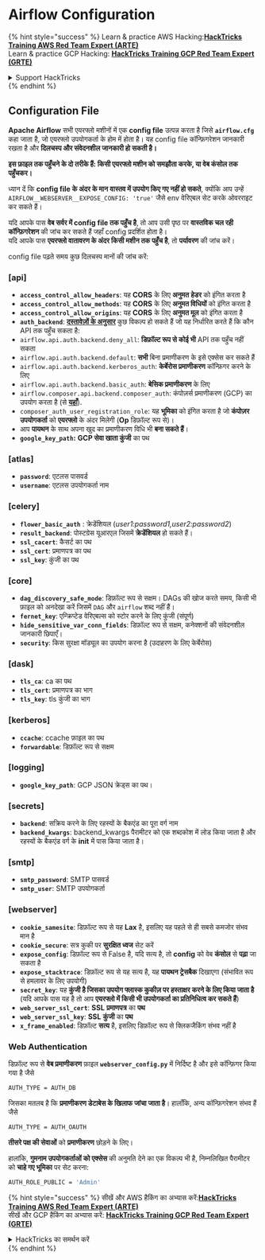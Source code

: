 # Airflow Configuration

{% hint style="success" %}
Learn & practice AWS Hacking:<img src="../../.gitbook/assets/image (1) (1) (1) (1).png" alt="" data-size="line">[**HackTricks Training AWS Red Team Expert (ARTE)**](https://training.hacktricks.xyz/courses/arte)<img src="../../.gitbook/assets/image (1) (1) (1) (1).png" alt="" data-size="line">\
Learn & practice GCP Hacking: <img src="../../.gitbook/assets/image (2) (1).png" alt="" data-size="line">[**HackTricks Training GCP Red Team Expert (GRTE)**<img src="../../.gitbook/assets/image (2) (1).png" alt="" data-size="line">](https://training.hacktricks.xyz/courses/grte)

<details>

<summary>Support HackTricks</summary>

* Check the [**subscription plans**](https://github.com/sponsors/carlospolop)!
* **Join the** 💬 [**Discord group**](https://discord.gg/hRep4RUj7f) or the [**telegram group**](https://t.me/peass) or **follow** us on **Twitter** 🐦 [**@hacktricks\_live**](https://twitter.com/hacktricks_live)**.**
* **Share hacking tricks by submitting PRs to the** [**HackTricks**](https://github.com/carlospolop/hacktricks) and [**HackTricks Cloud**](https://github.com/carlospolop/hacktricks-cloud) github repos.

</details>
{% endhint %}

## Configuration File

**Apache Airflow** सभी एयरफ्लो मशीनों में एक **config file** उत्पन्न करता है जिसे **`airflow.cfg`** कहा जाता है, जो एयरफ्लो उपयोगकर्ता के होम में होता है। यह config file कॉन्फ़िगरेशन जानकारी रखता है और **दिलचस्प और संवेदनशील जानकारी हो सकती है।**

**इस फ़ाइल तक पहुँचने के दो तरीके हैं: किसी एयरफ्लो मशीन को समझौता करके, या वेब कंसोल तक पहुँचकर।**

ध्यान दें कि **config file के अंदर के मान** **वास्तव में उपयोग किए गए नहीं हो सकते**, क्योंकि आप उन्हें `AIRFLOW__WEBSERVER__EXPOSE_CONFIG: 'true'` जैसे env वेरिएबल सेट करके ओवरराइट कर सकते हैं।

यदि आपके पास **वेब सर्वर में config file तक पहुँच है**, तो आप उसी पृष्ठ पर **वास्तविक चल रही कॉन्फ़िगरेशन** की जांच कर सकते हैं जहाँ config प्रदर्शित होता है।\
यदि आपके पास **एयरफ्लो वातावरण के अंदर किसी मशीन तक पहुँच है**, तो **पर्यावरण** की जांच करें।

config file पढ़ते समय कुछ दिलचस्प मानों की जांच करें:

### \[api]

* **`access_control_allow_headers`**: यह **CORS** के लिए **अनुमत** **हेडर** को इंगित करता है
* **`access_control_allow_methods`**: यह **CORS** के लिए **अनुमत विधियों** को इंगित करता है
* **`access_control_allow_origins`**: यह **CORS** के लिए **अनुमत मूल** को इंगित करता है
* **`auth_backend`**: [**दस्तावेज़ों के अनुसार**](https://airflow.apache.org/docs/apache-airflow/stable/security/api.html) कुछ विकल्प हो सकते हैं जो यह निर्धारित करते हैं कि कौन API तक पहुँच सकता है:
* `airflow.api.auth.backend.deny_all`: **डिफ़ॉल्ट रूप से कोई भी** API तक पहुँच नहीं सकता
* `airflow.api.auth.backend.default`: **सभी** बिना प्रमाणीकरण के इसे एक्सेस कर सकते हैं
* `airflow.api.auth.backend.kerberos_auth`: **केर्बेरोस प्रमाणीकरण** कॉन्फ़िगर करने के लिए
* `airflow.api.auth.backend.basic_auth`: **बेसिक प्रमाणीकरण** के लिए
* `airflow.composer.api.backend.composer_auth`: कंपोज़र्स प्रमाणीकरण (GCP) का उपयोग करता है (से [**यहाँ**](https://cloud.google.com/composer/docs/access-airflow-api)).
* `composer_auth_user_registration_role`: यह **भूमिका** को इंगित करता है जो **कंपोज़र उपयोगकर्ता** को **एयरफ्लो** के अंदर मिलेगी (**Op** डिफ़ॉल्ट रूप से)।
* आप **पायथन** के साथ अपना खुद का प्रमाणीकरण विधि भी **बना सकते हैं**।
* **`google_key_path`:** **GCP सेवा खाता कुंजी** का पथ

### **\[atlas]**

* **`password`**: एटलस पासवर्ड
* **`username`**: एटलस उपयोगकर्ता नाम

### \[celery]

* **`flower_basic_auth`** : क्रेडेंशियल (_user1:password1,user2:password2_)
* **`result_backend`**: पोस्टग्रेस यूआरएल जिसमें **क्रेडेंशियल** हो सकते हैं।
* **`ssl_cacert`**: कैसर्ट का पथ
* **`ssl_cert`**: प्रमाणपत्र का पथ
* **`ssl_key`**: कुंजी का पथ

### \[core]

* **`dag_discovery_safe_mode`**: डिफ़ॉल्ट रूप से सक्षम। DAGs की खोज करते समय, किसी भी फ़ाइल को अनदेखा करें जिसमें `DAG` और `airflow` शब्द नहीं हैं।
* **`fernet_key`**: एन्क्रिप्टेड वेरिएबल्स को स्टोर करने के लिए कुंजी (संपूर्ण)
* **`hide_sensitive_var_conn_fields`**: डिफ़ॉल्ट रूप से सक्षम, कनेक्शनों की संवेदनशील जानकारी छिपाएँ।
* **`security`**: किस सुरक्षा मॉड्यूल का उपयोग करना है (उदाहरण के लिए केर्बेरोस)

### \[dask]

* **`tls_ca`**: ca का पथ
* **`tls_cert`**: प्रमाणपत्र का भाग
* **`tls_key`**: tls कुंजी का भाग

### \[kerberos]

* **`ccache`**: ccache फ़ाइल का पथ
* **`forwardable`**: डिफ़ॉल्ट रूप से सक्षम

### \[logging]

* **`google_key_path`**: GCP JSON क्रेड्स का पथ।

### \[secrets]

* **`backend`**: सक्रिय करने के लिए रहस्यों के बैकएंड का पूरा वर्ग नाम
* **`backend_kwargs`**: backend_kwargs पैरामीटर को एक शब्दकोश में लोड किया जाता है और रहस्यों के बैकएंड वर्ग के **init** में पास किया जाता है।

### \[smtp]

* **`smtp_password`**: SMTP पासवर्ड
* **`smtp_user`**: SMTP उपयोगकर्ता

### \[webserver]

* **`cookie_samesite`**: डिफ़ॉल्ट रूप से यह **Lax** है, इसलिए यह पहले से ही सबसे कमजोर संभव मान है
* **`cookie_secure`**: सत्र कुकी पर **सुरक्षित ध्वज** सेट करें
* **`expose_config`**: डिफ़ॉल्ट रूप से False है, यदि सत्य है, तो **config** को वेब **कंसोल** से **पढ़ा** जा सकता है
* **`expose_stacktrace`**: डिफ़ॉल्ट रूप से यह सत्य है, यह **पायथन ट्रेसबैक** दिखाएगा (संभावित रूप से हमलावर के लिए उपयोगी)
* **`secret_key`**: यह **कुंजी है जिसका उपयोग फ्लास्क कुकीज़ पर हस्ताक्षर करने के लिए किया जाता है** (यदि आपके पास यह है तो आप **एयरफ्लो में किसी भी उपयोगकर्ता का प्रतिनिधित्व कर सकते हैं**)
* **`web_server_ssl_cert`**: **SSL** **प्रमाणपत्र** का **पथ**
* **`web_server_ssl_key`**: **SSL** **कुंजी** का **पथ**
* **`x_frame_enabled`**: डिफ़ॉल्ट **सत्य** है, इसलिए डिफ़ॉल्ट रूप से क्लिकजैकिंग संभव नहीं है

### Web Authentication

डिफ़ॉल्ट रूप से **वेब प्रमाणीकरण** फ़ाइल **`webserver_config.py`** में निर्दिष्ट है और इसे कॉन्फ़िगर किया गया है जैसे
```bash
AUTH_TYPE = AUTH_DB
```
जिसका मतलब है कि **प्रमाणीकरण डेटाबेस के खिलाफ जांचा जाता है**। हालाँकि, अन्य कॉन्फ़िगरेशन संभव हैं जैसे
```bash
AUTH_TYPE = AUTH_OAUTH
```
**तीसरे पक्ष की सेवाओं** को **प्रमाणीकरण** छोड़ने के लिए।

हालांकि, **गुमनाम उपयोगकर्ताओं को एक्सेस** की अनुमति देने का एक विकल्प भी है, निम्नलिखित पैरामीटर को **चाहे गए भूमिका** पर सेट करना:
```bash
AUTH_ROLE_PUBLIC = 'Admin'
```
{% hint style="success" %}
सीखें और AWS हैकिंग का अभ्यास करें:<img src="../../.gitbook/assets/image (1) (1) (1) (1).png" alt="" data-size="line">[**HackTricks Training AWS Red Team Expert (ARTE)**](https://training.hacktricks.xyz/courses/arte)<img src="../../.gitbook/assets/image (1) (1) (1) (1).png" alt="" data-size="line">\
सीखें और GCP हैकिंग का अभ्यास करें: <img src="../../.gitbook/assets/image (2) (1).png" alt="" data-size="line">[**HackTricks Training GCP Red Team Expert (GRTE)**<img src="../../.gitbook/assets/image (2) (1).png" alt="" data-size="line">](https://training.hacktricks.xyz/courses/grte)

<details>

<summary>HackTricks का समर्थन करें</summary>

* [**सदस्यता योजनाएँ**](https://github.com/sponsors/carlospolop) देखें!
* **हमारे** 💬 [**Discord समूह**](https://discord.gg/hRep4RUj7f) या [**टेलीग्राम समूह**](https://t.me/peass) में शामिल हों या **हमें** **Twitter** 🐦 [**@hacktricks\_live**](https://twitter.com/hacktricks_live)** पर फॉलो करें।**
* **हैकिंग ट्रिक्स साझा करें और** [**HackTricks**](https://github.com/carlospolop/hacktricks) और [**HackTricks Cloud**](https://github.com/carlospolop/hacktricks-cloud) गिटहब रिपोजिटरी में PR सबमिट करें।

</details>
{% endhint %}
